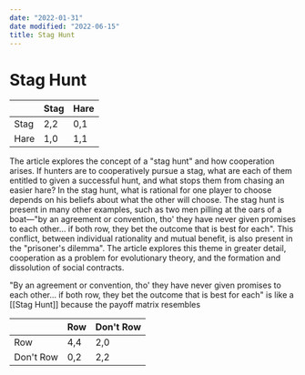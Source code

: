 ```yaml
---
date: "2022-01-31"
date modified: "2022-06-15"
title: Stag Hunt
---
```


# Stag Hunt
|      | Stag | Hare |
| ---- | ---- | ---- |
| Stag | 2,2  | 0,1  |
| Hare | 1,0  | 1,1     |

The article explores the concept of a "stag hunt" and how cooperation arises. If hunters are to cooperatively pursue a stag, what are each of them entitled to given a successful hunt, and what stops them from chasing an easier hare? In the stag hunt, what is rational for one player to choose depends on his beliefs about what the other will choose. The stag hunt is present in many other examples, such as two men pilling at the oars of a boat—"by an agreement or convention, tho' they have never given promises to each other… if both row, they bet the outcome that is best for each". This conflict, between individual rationality and mutual benefit, is also present in the "prisoner's dilemma". The article explores this theme in greater detail, cooperation as a problem for evolutionary theory, and the formation and dissolution of social contracts.

"By an agreement or convention, tho' they have never given promises to each other… if both row, they bet the outcome that is best for each" is like a [[Stag Hunt]] because the payoff matrix resembles

|           | Row | Don't Row |
| --------- | --- | --------- |
| Row       | 4,4 | 2,0       |
| Don't Row | 0,2 | 2,2       |
